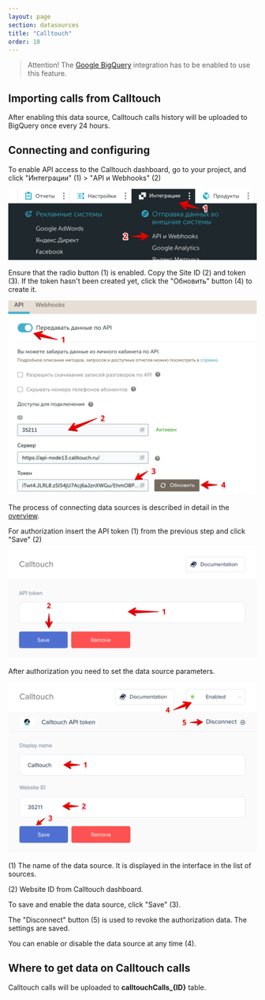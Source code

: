 ```yaml
---
layout: page
section: datasources
title: "Calltouch"
order: 10
---
```


> Attention! The [Google BigQuery](/integrations/google-bigquery) integration has to be enabled to use this feature.

## Importing calls from Calltouch

After enabling this data source, Calltouch calls history will be uploaded to BigQuery once every 24 hours.

## Connecting and configuring

To enable API access to the Calltouch dashboard, go to your project, and click "Интеграции" (1) > "API и Webhooks" (2)

![](/img/calltouch_1.png)

Ensure that the radio button (1) is enabled. Copy the Site ID (2) and token (3). If the token hasn't been created yet, click the "Обновить" button (4) to create it.

![](/img/calltouch_2.png)

The process of connecting data sources is described in detail in the [overview](https://docs.segmentstream.com/datasources/index).

For authorization insert the API token (1) from the previous step and click "Save" (2)

![](/img/calltouch_3.png)

After authorization you need to set the data source parameters.

![](/img/calltouch_4.png)

(1) The name of the data source. It is displayed in the interface in the list of sources.

(2) Website ID from Calltouch dashboard.

To save and enable the data source, click "Save" (3).

The "Disconnect" button (5) is used to revoke the authorization data. The settings are saved.

You can enable or disable the data source at any time (4).

## Where to get data on Calltouch calls

Calltouch calls will be uploaded to **calltouchCalls_{ID}** table.
